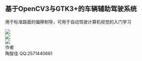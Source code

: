 ## 基于OpenCV3与GTK3+的车辆辅助驾驶系统
用于标准路面的偏移制导，可用于自动驾驶计算机视觉的入门学习  

![](https://gitee.com/Luciferearth/uestc-careye/blob/master/%E5%B1%8F%E5%B9%95%E6%88%AA%E5%9B%BE%E6%9D%A5%E8%87%AA%202017-10-10%2020:30:12.png)  
![](https://gitee.com/Luciferearth/uestc-careye/blob/master/%E5%B1%8F%E5%B9%95%E6%88%AA%E5%9B%BE%E6%9D%A5%E8%87%AA%202017-10-10%2020:31:25.png)  
![](https://gitee.com/Luciferearth/uestc-careye/blob/master/%E5%B1%8F%E5%B9%95%E6%88%AA%E5%9B%BE%E6%9D%A5%E8%87%AA%202017-10-10%2020:31:33.png)  
作者  
陶智佳
QQ:2571440661
